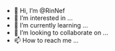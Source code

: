 - 👋 Hi, I’m @RinNef
- 👀 I’m interested in ...
- 🌱 I’m currently learning ...
- 💞️ I’m looking to collaborate on ...
- 📫 How to reach me ...

<!---
RinNef/RinNef is a ✨ special ✨ repository because its `README.md` (this file) appears on your GitHub profile.
You can click the Preview link to take a look at your changes.
--->
